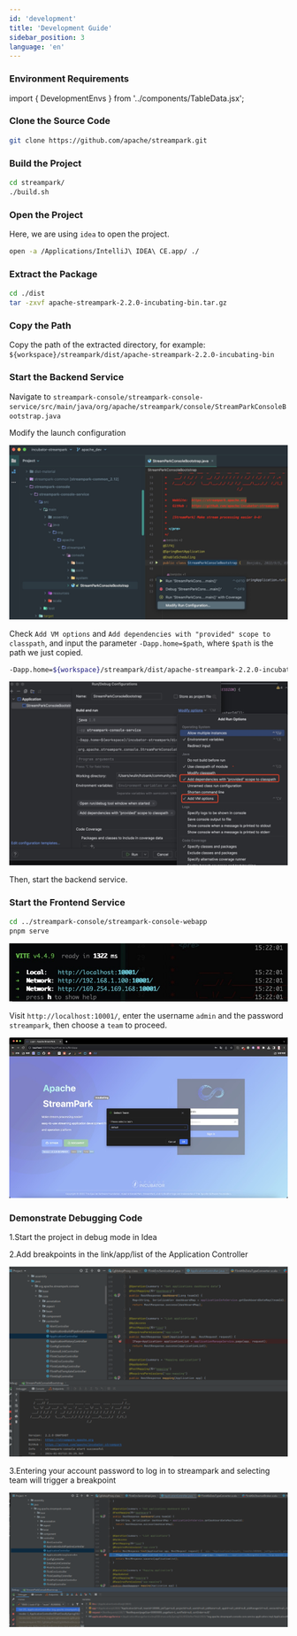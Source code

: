 ```yaml
---
id: 'development'
title: 'Development Guide'
sidebar_position: 3
language: 'en'
---
```


### Environment Requirements

import { DevelopmentEnvs } from '../components/TableData.jsx';

<DevelopmentEnvs></DevelopmentEnvs>

### Clone the Source Code

```bash
git clone https://github.com/apache/streampark.git
```

### Build the Project

```bash
cd streampark/
./build.sh
```

### Open the Project

Here, we are using `idea` to open the project.

```bash
open -a /Applications/IntelliJ\ IDEA\ CE.app/ ./
```

### Extract the Package

```bash
cd ./dist
tar -zxvf apache-streampark-2.2.0-incubating-bin.tar.gz
```

### Copy the Path

Copy the path of the extracted directory, for example: `${workspace}/streampark/dist/apache-streampark-2.2.0-incubating-bin`

### Start the Backend Service

Navigate to `streampark-console/streampark-console-service/src/main/java/org/apache/streampark/console/StreamParkConsoleBootstrap.java`

Modify the launch configuration

![Streampark Modify Run Configuration](/doc/image/streampark_modify_run_configuration.jpg)

Check `Add VM options` and `Add dependencies with "provided" scope to classpath`, and input the parameter `-Dapp.home=$path`, where `$path` is the path we just copied.

```bash
-Dapp.home=${workspace}/streampark/dist/apache-streampark-2.2.0-incubating-bin
```

![Streampark Run Config](/doc/image/streampark_run_config.jpeg)

Then, start the backend service.

### Start the Frontend Service

```bash
cd ../streampark-console/streampark-console-webapp
pnpm serve
```

![Streampark Frontend Running](/doc/image/streampark_frontend_running.png)

Visit `http://localhost:10001/`, enter the username `admin` and the password `streampark`, then choose a `team` to proceed.

![Streampark Select Team](/doc/image/streampark_select_team.jpg)

### Demonstrate Debugging Code

1.Start the project in debug mode in Idea

2.Add breakpoints in the link/app/list of the Application Controller

![Streampark Project Build](/doc/image/streampark_debug_build.png)

3.Entering your account password to log in to streampark and selecting team will trigger a breakpoint

![Streampark Project Build](/doc/image/streampark_debugging.png)
